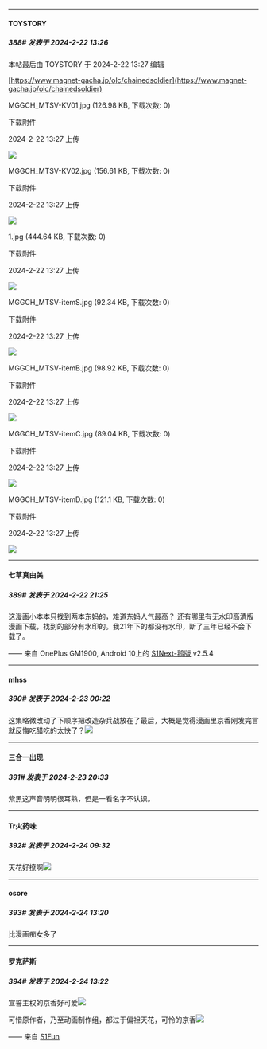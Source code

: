 ﻿
*****

####  TOYSTORY  
##### 388#       发表于 2024-2-22 13:26

 本帖最后由 TOYSTORY 于 2024-2-22 13:27 编辑 

[https://www.magnet-gacha.jp/olc/chainedsoldier](https://www.magnet-gacha.jp/olc/chainedsoldier)

MGGCH_MTSV-KV01.jpg
(126.98 KB, 下载次数: 0)

下载附件

2024-2-22 13:27 上传

<img src="https://img.saraba1st.com/forum/202402/22/132737ftnp5ldndat96znz.jpg" referrerpolicy="no-referrer">

MGGCH_MTSV-KV02.jpg
(156.61 KB, 下载次数: 0)

下载附件

2024-2-22 13:27 上传

<img src="https://img.saraba1st.com/forum/202402/22/132737h98cwcksjs55k38c.jpg" referrerpolicy="no-referrer">

1.jpg
(444.64 KB, 下载次数: 0)

下载附件

2024-2-22 13:27 上传

<img src="https://img.saraba1st.com/forum/202402/22/132738ujtzcnrjqo6ijod8.jpg" referrerpolicy="no-referrer">

MGGCH_MTSV-itemS.jpg
(92.34 KB, 下载次数: 0)

下载附件

2024-2-22 13:27 上传

<img src="https://img.saraba1st.com/forum/202402/22/132739x5g00q50qmy7v7jo.jpg" referrerpolicy="no-referrer">

MGGCH_MTSV-itemB.jpg
(98.92 KB, 下载次数: 0)

下载附件

2024-2-22 13:27 上传

<img src="https://img.saraba1st.com/forum/202402/22/132740tgmutzf32raat2g8.jpg" referrerpolicy="no-referrer">

MGGCH_MTSV-itemC.jpg
(89.04 KB, 下载次数: 0)

下载附件

2024-2-22 13:27 上传

<img src="https://img.saraba1st.com/forum/202402/22/132740tso5h0obww5bel6o.jpg" referrerpolicy="no-referrer">

MGGCH_MTSV-itemD.jpg
(121.1 KB, 下载次数: 0)

下载附件

2024-2-22 13:27 上传

<img src="https://img.saraba1st.com/forum/202402/22/132741nzyp5piwq5pk9qyp.jpg" referrerpolicy="no-referrer">


*****

####  七草真由美  
##### 389#       发表于 2024-2-22 21:25

这漫画小本本只找到两本东妈的，难道东妈人气最高？
还有哪里有无水印高清版漫画下载，找到的部分有水印的。我21年下的都没有水印，断了三年已经不会下载了。

—— 来自 OnePlus GM1900, Android 10上的 [S1Next-鹅版](https://github.com/ykrank/S1-Next/releases) v2.5.4


*****

####  mhss  
##### 390#       发表于 2024-2-23 00:22

这集略微改动了下顺序把改造杂兵战放在了最后，大概是觉得漫画里京香刚发完言就反悔吃醋吃的太快了？<img src="https://static.saraba1st.com/image/smiley/face2017/067.png" referrerpolicy="no-referrer">


*****

####  三合一出现  
##### 391#       发表于 2024-2-23 20:33

紫黑这声音明明很耳熟，但是一看名字不认识。


*****

####  Tr火药味  
##### 392#       发表于 2024-2-24 09:32

天花好撩啊<img src="https://static.saraba1st.com/image/smiley/face2017/045.png" referrerpolicy="no-referrer">


*****

####  osore  
##### 393#       发表于 2024-2-24 13:20

比漫画痴女多了

*****

####  罗克萨斯  
##### 394#       发表于 2024-2-24 13:22

宣誓主权的京香好可爱<img src="https://static.saraba1st.com/image/smiley/face2017/079.png" referrerpolicy="no-referrer">

可惜原作者，乃至动画制作组，都过于偏袒天花，可怜的京香<img src="https://static.saraba1st.com/image/smiley/face2017/138.png" referrerpolicy="no-referrer">

—— 来自 [S1Fun](https://s1fun.koalcat.com)

